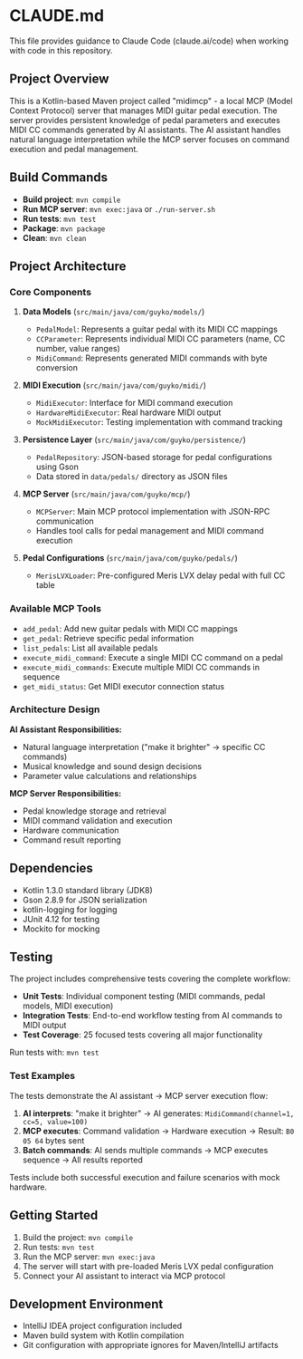# CLAUDE.md

This file provides guidance to Claude Code (claude.ai/code) when working with code in this repository.

## Project Overview

This is a Kotlin-based Maven project called "midimcp" - a local MCP (Model Context Protocol) server that manages MIDI guitar pedal execution. The server provides persistent knowledge of pedal parameters and executes MIDI CC commands generated by AI assistants. The AI assistant handles natural language interpretation while the MCP server focuses on command execution and pedal management.

## Build Commands

- **Build project**: `mvn compile`
- **Run MCP server**: `mvn exec:java` or `./run-server.sh`
- **Run tests**: `mvn test`
- **Package**: `mvn package`
- **Clean**: `mvn clean`

## Project Architecture

### Core Components

1. **Data Models** (`src/main/java/com/guyko/models/`)
   - `PedalModel`: Represents a guitar pedal with its MIDI CC mappings
   - `CCParameter`: Represents individual MIDI CC parameters (name, CC number, value ranges)
   - `MidiCommand`: Represents generated MIDI commands with byte conversion

2. **MIDI Execution** (`src/main/java/com/guyko/midi/`)
   - `MidiExecutor`: Interface for MIDI command execution
   - `HardwareMidiExecutor`: Real hardware MIDI output
   - `MockMidiExecutor`: Testing implementation with command tracking

3. **Persistence Layer** (`src/main/java/com/guyko/persistence/`)
   - `PedalRepository`: JSON-based storage for pedal configurations using Gson
   - Data stored in `data/pedals/` directory as JSON files

4. **MCP Server** (`src/main/java/com/guyko/mcp/`)
   - `MCPServer`: Main MCP protocol implementation with JSON-RPC communication
   - Handles tool calls for pedal management and MIDI command execution

5. **Pedal Configurations** (`src/main/java/com/guyko/pedals/`)
   - `MerisLVXLoader`: Pre-configured Meris LVX delay pedal with full CC table

### Available MCP Tools

- `add_pedal`: Add new guitar pedals with MIDI CC mappings
- `get_pedal`: Retrieve specific pedal information
- `list_pedals`: List all available pedals
- `execute_midi_command`: Execute a single MIDI CC command on a pedal
- `execute_midi_commands`: Execute multiple MIDI CC commands in sequence
- `get_midi_status`: Get MIDI executor connection status

### Architecture Design

**AI Assistant Responsibilities:**
- Natural language interpretation ("make it brighter" → specific CC commands)
- Musical knowledge and sound design decisions
- Parameter value calculations and relationships

**MCP Server Responsibilities:**
- Pedal knowledge storage and retrieval
- MIDI command validation and execution
- Hardware communication
- Command result reporting

## Dependencies

- Kotlin 1.3.0 standard library (JDK8)
- Gson 2.8.9 for JSON serialization
- kotlin-logging for logging
- JUnit 4.12 for testing
- Mockito for mocking

## Testing

The project includes comprehensive tests covering the complete workflow:

- **Unit Tests**: Individual component testing (MIDI commands, pedal models, MIDI execution)
- **Integration Tests**: End-to-end workflow testing from AI commands to MIDI output
- **Test Coverage**: 25 focused tests covering all major functionality

Run tests with: `mvn test`

### Test Examples

The tests demonstrate the AI assistant → MCP server execution flow:

1. **AI interprets**: "make it brighter" → AI generates: `MidiCommand(channel=1, cc=5, value=100)`
2. **MCP executes**: Command validation → Hardware execution → Result: `B0 05 64` bytes sent
3. **Batch commands**: AI sends multiple commands → MCP executes sequence → All results reported

Tests include both successful execution and failure scenarios with mock hardware.

## Getting Started

1. Build the project: `mvn compile`
2. Run tests: `mvn test`
3. Run the MCP server: `mvn exec:java`
4. The server will start with pre-loaded Meris LVX pedal configuration
5. Connect your AI assistant to interact via MCP protocol

## Development Environment

- IntelliJ IDEA project configuration included
- Maven build system with Kotlin compilation
- Git configuration with appropriate ignores for Maven/IntelliJ artifacts